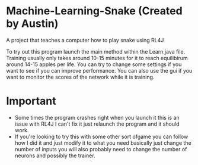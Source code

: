 # Machine-Learning-Snake (Created by Austin)
A project that teaches a computer how to play snake using RL4J


To try out this program launch the main method within the Learn.java file. Training usually only takes around 10-15 minutes for it to reach equilibirum around 14-15 apples per life. You can try to change some settings if you want to see if you can improve performance.
You can also use the gui if you want to monitor the scores of the network while it is training.



# Important
* Some times the program crashes right when you launch it this is an issue with RL4J I can't fix it just relaunch the program and it should work. 
* If you're looking to try this with some other sort ofgame you can follow how I did it and just modify it to what you need basically just change the number of inputs you will also probably need to change the number of neurons and possibly the trainer.

